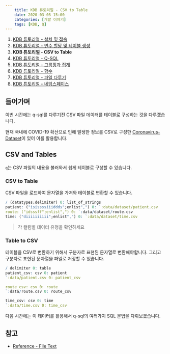 ```yaml
---
    title: KDB 튜토리얼 - CSV to Table
    date: 2020-03-05 15:00
    categories: [개발 이야기]
    tags: [KDB, Q]
---
```


1. [KDB 튜토리얼 - 설치 및 접속](/archives/kdb-tutorial/install-and-connection)
2. [KDB 튜토리얼 - 변수 할당 및 테이블 생성](/archives/kdb-tutorial/assign-variables-and-tables)
3. **KDB 튜토리얼 - CSV to Table**
4. [KDB 튜토리얼 - Q-SQL](/archives/kdb-tutorial/q-sql)
5. [KDB 튜토리얼 - 그룹핑과 집계](/archives/kdb-tutorial/grouping-and-aggregation)
6. [KDB 튜토리얼 - 함수](/archives/kdb-tutorial/function)
7. [KDB 튜토리얼 - 파일 다루기](/archives/kdb-tutorial/file)
8. [KDB 튜토리얼 - 네임스페이스](/archives/kdb-tutorial/namespace)

## 들어가며
이번 시간에는 q-sql를 다루기전 CSV 파일 데이터를 테이블로 구성하는 것을 다루겠습니다.

현재 국내에 COVID-19 확산으로 인해 발생한 정보를 CSV로 구성한 [Coronavirus-Dataset](https://github.com/jihoo-kim/Coronavirus-Dataset)이 있어 이를 활용합니다.

## CSV and Tables
`q`는 CSV 파일의 내용을 불러와서 쉽게 테이블로 구성할 수 있습니다.

### CSV to Table
CSV 파일을 로드하여 문자열을 가져와 테이블로 변환할 수 있습니다.

```q
/ (datatypes;delimiter) 0: list_of_strings
patient: ("isissssiiiddds";enlist",") 0: `:data/dataset/patient.csv
route: ("idsssff";enlist",") 0: `:data/dataset/route.csv
time: ("diiiiiiiiii";enlist",") 0: `:data/dataset/time.csv
```

> 각 컬럼별 데이터 유형을 확인하세요

### Table to CSV
테이블을 CSV로 변환하기 위해서 구분자로 표현된 문자열로 변환해야합니다.
그리고 구분자로 표현된 문자열을 파일로 저장할 수 있습니다.

```q
/ delimiter 0: table
patient_csv: csv 0: patient
`:data/patient.csv 0: patient_csv

route_csv: csv 0: route
`:data/route.csv 0: route_csv

time_csv: csv 0: time
`:data/time.csv 0: time_csv
```

다음 시간에는 이 데이터를 활용해서 q-sql의 여러가지 SQL 문법을 다뤄보겠습니다.

## 참고

- [Reference - File Text](https://code.kx.com/q/ref/file-text)